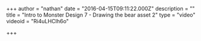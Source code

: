 +++
author = "nathan"
date = "2016-04-15T09:11:22.000Z"
description = ""
title = "Intro to Monster Design 7 - Drawing the bear asset 2"
type = "video"
videoid = "Ri4uLHClh6o"

+++
